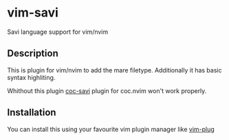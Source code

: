 # vim-savi
Savi language support for vim/nvim

## Description
This is plugin for vim/nvim to add the mare filetype. Additionally it has basic syntax highliting.

Whithout this plugin [coc-savi](https://www.npmjs.com/package/coc-savi) plugin for coc.nvim won't work properly.

## Installation
You can install this using your favourite vim plugin manager like [vim-plug](https://github.com/junegunn/vim-plug)

